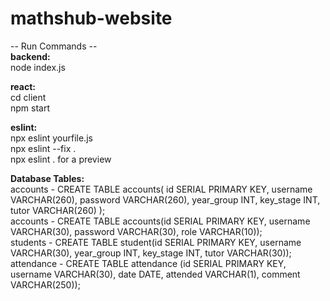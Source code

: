 # mathshub-website

-- Run Commands --\
**backend:** \
node index.js

**react:** \
cd client \
npm start

**eslint:** \
npx eslint yourfile.js \
npx eslint --fix .\
npx eslint . for a preview

**Database Tables:**\
accounts - CREATE TABLE accounts( id SERIAL PRIMARY KEY, username VARCHAR(260), password VARCHAR(260), year_group INT, key_stage INT, tutor VARCHAR(260) );  \
accounts - CREATE TABLE accounts(id SERIAL PRIMARY KEY, username VARCHAR(30), password VARCHAR(30), role VARCHAR(10));\
students - CREATE TABLE student(id SERIAL PRIMARY KEY, username VARCHAR(30), year_group INT, key_stage INT, tutor VARCHAR(30)); \
attendance - CREATE TABLE attendance (id SERIAL PRIMARY KEY, username VARCHAR(30), date DATE, attended VARCHAR(1), comment VARCHAR(250));
